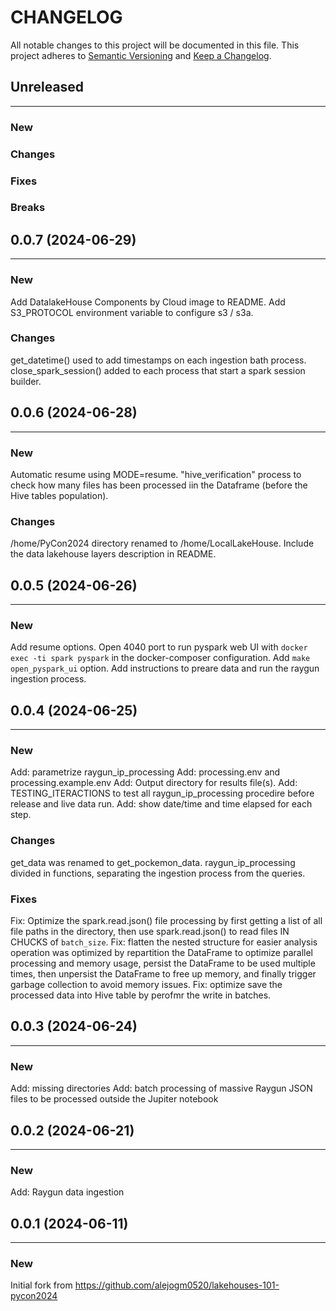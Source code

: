 # CHANGELOG

All notable changes to this project will be documented in this file.
This project adheres to [Semantic Versioning](http://semver.org/) and [Keep a Changelog](http://keepachangelog.com/).



## Unreleased
---

### New

### Changes

### Fixes

### Breaks


## 0.0.7 (2024-06-29)
---

### New
Add DatalakeHouse Components by Cloud image to README.
Add S3_PROTOCOL environment variable to configure s3 / s3a.

### Changes
get_datetime() used to add timestamps on each ingestion bath process.
close_spark_session() added to each process that start a spark session builder.


## 0.0.6 (2024-06-28)
---

### New
Automatic resume using MODE=resume.
"hive_verification" process to check how many files has been processed iin the Dataframe (before the Hive tables population).

### Changes
/home/PyCon2024 directory renamed to /home/LocalLakeHouse.
Include the data lakehouse layers description in README.


## 0.0.5 (2024-06-26)
---

### New
Add resume options.
Open 4040 port to run pyspark web UI with `docker exec -ti spark pyspark` in the docker-composer configuration.
Add `make open_pyspark_ui` option.
Add instructions to preare data and run the raygun ingestion process.


## 0.0.4 (2024-06-25)
---

### New
Add: parametrize raygun_ip_processing
Add: processing.env and processing.example.env
Add: Output directory for results file(s).
Add: TESTING_ITERACTIONS to test all raygun_ip_processing procedire before release and live data run.
Add: show date/time and time elapsed for each step.

### Changes
get_data was renamed to get_pockemon_data.
raygun_ip_processing divided in functions, separating the ingestion process from the queries.

### Fixes
Fix: Optimize the spark.read.json() file processing by first getting a list of all file paths in the directory, then use spark.read.json() to read files IN CHUCKS of `batch_size`.
Fix: flatten the nested structure for easier analysis operation was optimized by repartition the DataFrame to optimize parallel processing and memory usage, persist the DataFrame to be used multiple times, then unpersist the DataFrame to free up memory, and finally trigger garbage collection to avoid memory issues.
Fix: optimize save the processed data into Hive table by perofmr the write in batches.


## 0.0.3 (2024-06-24)
---

### New
Add: missing directories
Add: batch processing of massive Raygun JSON files to be processed outside the Jupiter notebook


## 0.0.2 (2024-06-21)
---

### New
Add: Raygun data ingestion


## 0.0.1 (2024-06-11)
---

### New
Initial fork from https://github.com/alejogm0520/lakehouses-101-pycon2024
